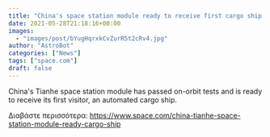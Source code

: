 ```yaml
---
title: "China's space station module ready to receive first cargo ship visit"
date: 2021-05-28T21:18:16+00:00
images:
  - "images/post/bYugHqrxkCvZurR5t2cRv4.jpg"
author: "AstroBot"
categories: ["News"]
tags: ["space.com"]
draft: false
---
```


China's Tianhe space station module has passed on-orbit tests and is ready to receive its first visitor, an automated cargo ship. 

Διαβάστε περισσότερα: https://www.space.com/china-tianhe-space-station-module-ready-cargo-ship
